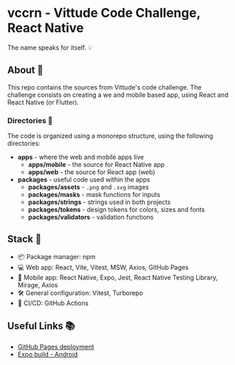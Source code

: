 # vccrn - Vittude Code Challenge, React Native

The name speaks for itself. :bulb:

## About :scroll:
This repo contains the sources from Vittude's code challenge. The challenge consists on creating a we and mobile based app, using React and React Native (or Flutter).

### Directories :open_file_folder:
The code is organized using a monorepo structure, using the following directories:

- **apps** - where the web and mobile apps live
  - **apps/mobile** - the source for React Native app
  - **apps/web** - the source for React app (web)
- **packages** - useful code used within the apps
  - **packages/assets** - `.png` and `.svg` images
  - **packages/masks** - mask functions for inputs
  - **packages/strings** - strings used in both projects
  - **packages/tokens** - design tokens for colors, sizes and fonts
  - **packages/validators** - validation functions


## Stack :gem:
- :package: Package manager: npm
- :computer: Web app: React, Vite, Vitest, MSW, Axios, GitHub Pages
- :iphone: Mobile app: React Native, Expo, Jest, React Native Testing Library, Mirage, Axios
- :hammer_and_wrench: General configuration: Vitest, Turborepo
- :space_invader: CI/CD: GitHub Actions


## Useful Links :books:
- [GitHub Pages deployment](https://jlozovei.github.io/vccrn/)
- [Expo build - Android](https://expo.dev/accounts/jlozovei/projects/mobile/builds/5555a183-8394-4d64-b52d-92157f01a15d)
